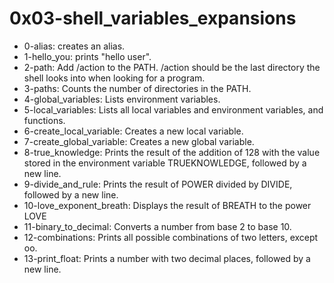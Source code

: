 # 0x03-shell_variables_expansions

* 0-alias: creates an alias.
* 1-hello_you: prints "hello user".
* 2-path: Add /action to the PATH. /action should be the last directory the shell looks into when looking for a program.
* 3-paths: Counts the number of directories in the PATH.
* 4-global_variables: Lists environment variables.
* 5-local_variables: Lists all local variables and environment variables, and functions.
* 6-create_local_variable: Creates a new local variable.
* 7-create_global_variable: Creates a new global variable.
* 8-true_knowledge: Prints the result of the addition of 128 with the value stored in the environment variable TRUEKNOWLEDGE, followed by a new line.
* 9-divide_and_rule: Prints the result of POWER divided by DIVIDE, followed by a new line.
* 10-love_exponent_breath: Displays the result of BREATH to the power LOVE
* 11-binary_to_decimal: Converts a number from base 2 to base 10.
* 12-combinations: Prints all possible combinations of two letters, except oo.
* 13-print_float: Prints a number with two decimal places, followed by a new line.
